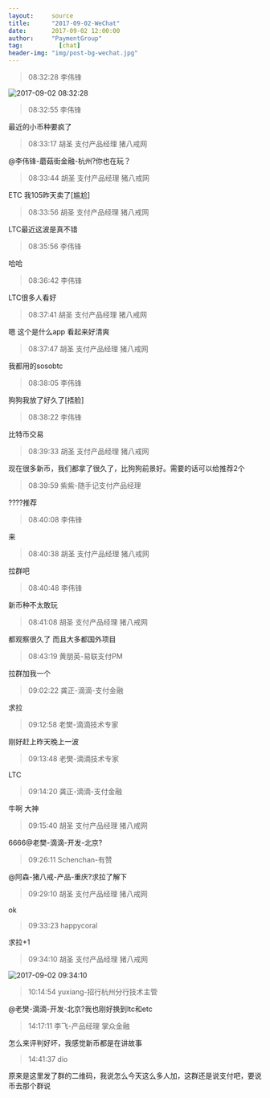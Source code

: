 ```yaml
---
layout:     source 
title:      "2017-09-02-WeChat"
date:       2017-09-02 12:00:00
author:     "PaymentGroup"
tag:		  [chat]
header-img: "img/post-bg-wechat.jpg"
---
```

> 08:32:28  李伟锋  
   
![2017-09-02 08:32:28](http://wechat.lixf.cn/img/20170902_083228.png) 
   
> 08:32:55  李伟锋  
   
最近的小币种要疯了  
   
> 08:33:17  胡圣 支付产品经理 猪八戒网  
   
@李伟锋-蘑菇街金融-杭州?你也在玩？  
   
> 08:33:44  胡圣 支付产品经理 猪八戒网  
   
ETC 我105昨天卖了[尴尬]  
   
> 08:33:56  胡圣 支付产品经理 猪八戒网  
   
LTC最近这波是真不错  
   
> 08:35:56  李伟锋  
   
哈哈  
   
> 08:36:42  李伟锋  
   
LTC很多人看好  
   
> 08:37:41  胡圣 支付产品经理 猪八戒网  
   
嗯 这个是什么app 看起来好清爽  
   
> 08:37:47  胡圣 支付产品经理 猪八戒网  
   
我都用的sosobtc  
   
> 08:38:05  李伟锋  
   
狗狗我放了好久了[捂脸]  
   
> 08:38:22  李伟锋  
   
比特币交易  
   
> 08:39:33  胡圣 支付产品经理 猪八戒网  
   
现在很多新币，我们都拿了很久了，比狗狗前景好。需要的话可以给推荐2个  
   
> 08:39:59  紫紫-随手记支付产品经理  
   
????推荐  
   
> 08:40:08  李伟锋  
   
来  
   
> 08:40:38  胡圣 支付产品经理 猪八戒网  
   
拉群吧  
   
> 08:40:48  李伟锋  
   
新币种不太敢玩  
   
> 08:41:08  胡圣 支付产品经理 猪八戒网  
   
都观察很久了 而且大多都国外项目  
   
> 08:43:19  黄朋英-易联支付PM  
   
拉群加我一个  
   
> 09:02:22  龚正-滴滴-支付金融  
   
求拉  
   
> 09:12:58  老樊-滴滴技术专家  
   
刚好赶上昨天晚上一波  
   
> 09:13:48  老樊-滴滴技术专家  
   
LTC  
   
> 09:14:20  龚正-滴滴-支付金融  
   
牛啊  大神    
   
> 09:15:40  胡圣 支付产品经理 猪八戒网  
   
6666@老樊-滴滴-开发-北京?  
   
> 09:26:11  Schenchan-有赞  
   
@阿森-猪八戒-产品-重庆?求拉了解下  
   
> 09:29:10  胡圣 支付产品经理 猪八戒网  
   
ok  
   
> 09:33:23  happycoral  
   
求拉+1  
   
> 09:34:10  胡圣 支付产品经理 猪八戒网  
   
![2017-09-02 09:34:10](http://wechat.lixf.cn/img/20170902_093410.png) 
   
> 10:14:54  yuxiang-招行杭州分行技术主管  
   
@老樊-滴滴-开发-北京?我也刚好换到ltc和etc  
   
> 14:17:11  李飞-产品经理 掌众金融  
   
怎么来评判好坏，我感觉新币都是在讲故事  
   
> 14:41:37  dio  
   
原来是这里发了群的二维码，我说怎么今天这么多人加，这群还是说支付吧，要说币去那个群说  
   
